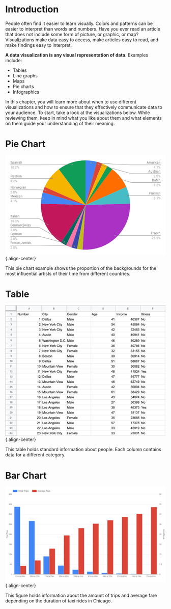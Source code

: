 Introduction
============

People often find it easier to learn visually. Colors and patterns can
be easier to interpret than words and numbers. Have you ever read an
article that does not include some form of picture, or graphic, or map?
Visualizations make data easy to access, make articles easy to read, and
make findings easy to interpret.

**A data visualization is any visual representation of data.** Examples
include:

-   Tables
-   Line graphs
-   Maps
-   Pie charts
-   Infographics

In this chapter, you will learn more about when to use different
visualizations and how to ensure that they effectively communicate data
to your audience. To start, take a look at the visualizations below.
While reviewing them, keep in mind what you like about them and what
elements on them guide your understanding of their meaning.

Pie Chart
=========

![An example pie chart visualization.](figures/example_pie_chart.png){.align-center}

This pie chart example shows the proportion of the backgrounds for the
most influential artists of their time from different countries.

Table
=====

![An example table visualization.](figures/table_data_example.png){.align-center}

This table holds standard information about people. Each column contains
data for a different category.

Bar Chart
=========

![An example bar chart visualization.](figures/bar_chart_example.png){.align-center}

This figure holds information about the amount of trips and average fare
depending on the duration of taxi rides in Chicago.
